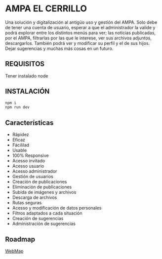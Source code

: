 
# AMPA EL CERRILLO

Una solución y digitalización al antigüo uso y gestión del AMPA.
Solo debe de tener una cuenta de usuario, esperar a que el administrador la valide y podrá explorar entre los distintos menús para ver; las noticias publicadas, por el AMPA, filtrarlas por las que le interese, ver sus archivos adjuntos, descargarlos.
También podrá ver y modificar su perfil y el de sus hijos.
Dejar sugerencias y muchas más cosas en un futuro.


## REQUISITOS

Tener instalado node


## INSTALACIÓN

```bash
npm i
npm run dev
```

## Características

- Rápidez
- Eficaz
- Fácililad
- Usable
- 100% Responsive
- Acesso invitado
- Acesso usuario
- Acesso administrador
- Gestión de usuarios
- Creación de publicaciones
- Eliminación de publicaciones
- Subida de imágenes y archivos
- Descarga de archivos
- Rutas seguras
- Acesso y modificación de datos personales
- Filtros adaptados a cada situación
- Creación de sugerencias
- Administración de sugerencias


## Roadmap

[WebMap](https://excalidraw.com/#json=BH2A1JR_oczOZL5fyHd7A,l9YHiAz_yBja7aMcdOBIaA)

